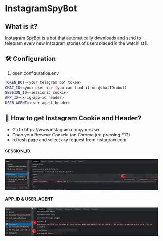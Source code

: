 # InstagramSpyBot

<h2> What is it? </h2>

Instagram SpyBot is a bot that automatically downloads and send to telegram every new instagram stories of users placed in the watchlist👀.

<h2> 🛠 Configuration </h2>

<ol>
  <li>open configuration.env</li>
</ol>

```bash
TOKEN_BOT=<your telegram bot token>
CHAT_ID=<your user id> (you can find it on @chatIDrobot)
SESSION_ID=<sessionid cookie>
APP_ID=<x-ig-app-id header>
USER_AGENT=<user-agent header>
```

<h2>🍪 How to get Instagram Cookie and Header?</h2>

<ul>
  <li>Go to https://www.instagram.com/yourUser</li>
  <li>Open your Browser Console (on Chrome just pressing F12)</li>
  <li>refresh page and select any request from instagram.com</li>
</ul>

<h4>SESSION_ID </h4>
<img src="/assets/cookie.png" width="1000px">

<h4>APP_ID & USER_AGENT </h4>
<img src="/assets/headers.png" width="1000px">



